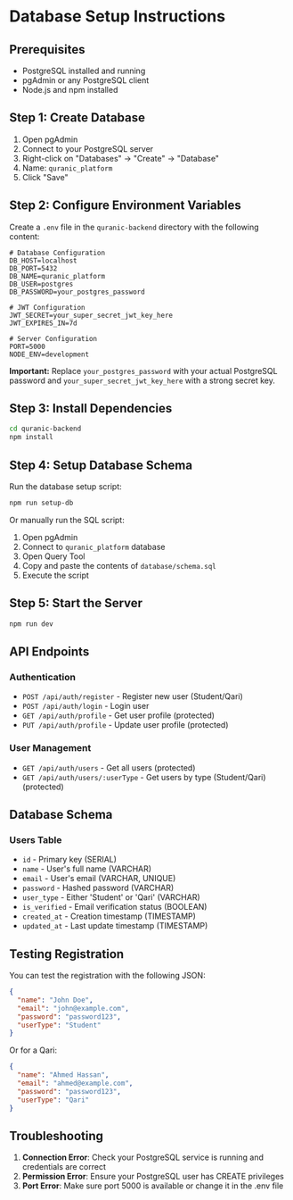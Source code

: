 # Database Setup Instructions

## Prerequisites
- PostgreSQL installed and running
- pgAdmin or any PostgreSQL client
- Node.js and npm installed

## Step 1: Create Database
1. Open pgAdmin
2. Connect to your PostgreSQL server
3. Right-click on "Databases" → "Create" → "Database"
4. Name: `quranic_platform`
5. Click "Save"

## Step 2: Configure Environment Variables
Create a `.env` file in the `quranic-backend` directory with the following content:

```env
# Database Configuration
DB_HOST=localhost
DB_PORT=5432
DB_NAME=quranic_platform
DB_USER=postgres
DB_PASSWORD=your_postgres_password

# JWT Configuration
JWT_SECRET=your_super_secret_jwt_key_here
JWT_EXPIRES_IN=7d

# Server Configuration
PORT=5000
NODE_ENV=development
```

**Important:** Replace `your_postgres_password` with your actual PostgreSQL password and `your_super_secret_jwt_key_here` with a strong secret key.

## Step 3: Install Dependencies
```bash
cd quranic-backend
npm install
```

## Step 4: Setup Database Schema
Run the database setup script:
```bash
npm run setup-db
```

Or manually run the SQL script:
1. Open pgAdmin
2. Connect to `quranic_platform` database
3. Open Query Tool
4. Copy and paste the contents of `database/schema.sql`
5. Execute the script

## Step 5: Start the Server
```bash
npm run dev
```

## API Endpoints

### Authentication
- `POST /api/auth/register` - Register new user (Student/Qari)
- `POST /api/auth/login` - Login user
- `GET /api/auth/profile` - Get user profile (protected)
- `PUT /api/auth/profile` - Update user profile (protected)

### User Management
- `GET /api/auth/users` - Get all users (protected)
- `GET /api/auth/users/:userType` - Get users by type (Student/Qari) (protected)

## Database Schema

### Users Table
- `id` - Primary key (SERIAL)
- `name` - User's full name (VARCHAR)
- `email` - User's email (VARCHAR, UNIQUE)
- `password` - Hashed password (VARCHAR)
- `user_type` - Either 'Student' or 'Qari' (VARCHAR)
- `is_verified` - Email verification status (BOOLEAN)
- `created_at` - Creation timestamp (TIMESTAMP)
- `updated_at` - Last update timestamp (TIMESTAMP)

## Testing Registration

You can test the registration with the following JSON:

```json
{
  "name": "John Doe",
  "email": "john@example.com",
  "password": "password123",
  "userType": "Student"
}
```

Or for a Qari:
```json
{
  "name": "Ahmed Hassan",
  "email": "ahmed@example.com",
  "password": "password123",
  "userType": "Qari"
}
```

## Troubleshooting

1. **Connection Error**: Check your PostgreSQL service is running and credentials are correct
2. **Permission Error**: Ensure your PostgreSQL user has CREATE privileges
3. **Port Error**: Make sure port 5000 is available or change it in the .env file


